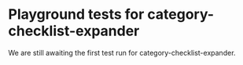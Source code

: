 # Playground tests for category-checklist-expander
We are still awaiting the first test run for category-checklist-expander.
